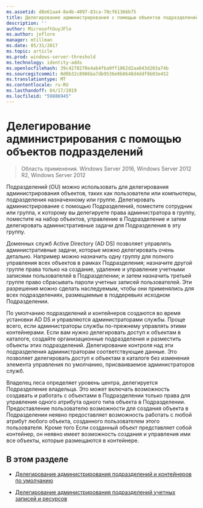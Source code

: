 ```yaml
---
ms.assetid: d8e61aa4-8e4b-4097-83ca-70cf61366b75
title: Делегирование администрирования с помощью объектов подразделений
description: ''
author: MicrosoftGuyJFlo
ms.author: joflore
manager: mtillman
ms.date: 05/31/2017
ms.topic: article
ms.prod: windows-server-threshold
ms.technology: identity-adds
ms.openlocfilehash: 39c4278270e4ab4fba9ff1062d2aa043d203a74b
ms.sourcegitcommit: 0d0b32c8986ba7db9536e0b8648d4ddf9b03e452
ms.translationtype: MT
ms.contentlocale: ru-RU
ms.lasthandoff: 04/17/2019
ms.locfileid: "59886945"
---
```

# <a name="delegating-administration-by-using-ou-objects"></a>Делегирование администрирования с помощью объектов подразделений

>Область применения. Windows Server 2016, Windows Server 2012 R2, Windows Server 2012

Подразделений (OU) можно использовать для делегирования администрирования объектов, таких как пользователи или компьютеры, подразделения назначенному или группе. Делегировать администрирование с помощью Подразделений, поместите сотрудник или группа, к которому вы делегируете права администратора в группу, поместите на набор объектов, управление в Подразделение и затем делегировать административные задачи для Подразделения в эту группу.  
  
Доменных служб Active Directory (AD DS) позволяет управлять административные задачи, которые можно делегировать очень детально. Например можно назначить одну группу для полного управления всех объектов в рамках Подразделения; назначите другой группе права только на создание, удаление и управление учетными записями пользователей в Подразделении; и затем назначить третьей группе право сбрасывать пароли учетных записей пользователей. Эти разрешения можно сделать наследуемым, чтобы они применялись для всех подразделениях, размещаемые в поддеревьях исходном Подразделении.  
  
По умолчанию подразделений и контейнеров создаются во время установки AD DS и управляются администраторами службы. Проще всего, если администраторы службы по-прежнему управлять этими контейнерами. Если вам нужно делегировать доступ к объектам в каталоге, создайте организационные подразделения и разместить объекты этих подразделений. Делегирование контроля над эти подразделения администраторам соответствующие данные. Это позволяет делегировать доступ к объектам в каталоге без изменения элемента управления по умолчанию, присваиваемое администраторов служб.  
  
Владелец леса определяет уровень центра, делегируется Подразделение владельца. Это может включать возможность создавать и работать с объектами в Подразделении только права для управления одного атрибута одного типа объекта в Подразделении. Предоставление пользователю возможности для создания объекта в Подразделении неявно предоставляет возможность работать с любой атрибут любого объекта, созданного пользователем этого пользователя. Кроме того Если созданный объект представляет собой контейнер, он неявно имеет возможность создания и управления ими все объекты, которые размещаются в контейнере.  
  
## <a name="in-this-section"></a>В этом разделе  
  
-   [Делегирование администрирования подразделений и контейнеров по умолчанию](../../ad-ds/plan/Delegating-Administration-of-Default-Containers-and-OUs.md)  
  
-   [Делегирование администрирования подразделений учетных записей и ресурсов](../../ad-ds/plan/Delegating-Administration-of-Account-OUs-and-Resource-OUs.md)  
  


